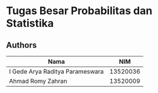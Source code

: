 # Tugas Besar Probabilitas dan Statistika

## Authors
| Nama                           | NIM      |
| ------------------------------ | -------- |
| I Gede Arya Raditya Parameswara          | 13520036 |
| Ahmad Romy Zahran          | 13520009 |
